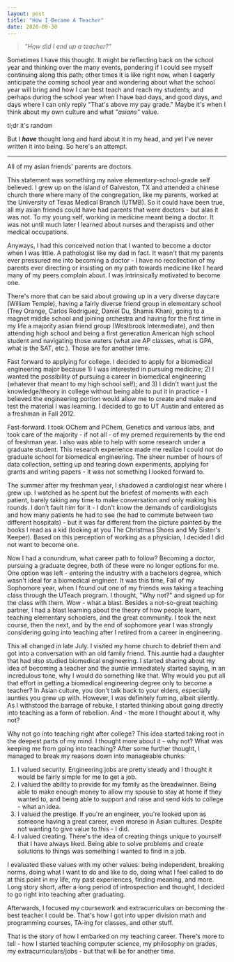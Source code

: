 ```yaml
---
layout: post
title: "How I Became A Teacher"
date: 2020-09-30
---
```


> *"How did I end up a teacher?"*

Sometimes I have this thought. It might be reflecting back on the school year and thinking over the many events, pondering if I could see myself continuing along this path; other times it is like right now, when I eagerly anticipate the coming school year and wondering about what the school year will bring and how I can best teach and reach my students; and perhaps during the school year when I have bad days, and good days, and days where I can only reply "That's above my pay grade." Maybe it's when I think about my own culture and what *"asians"* value.  

tl;dr it's random  

But I **_have_** thought long and hard about it in my head, and yet I've never written it into being. So here's an attempt.  

---  

All of my asian friends' parents are doctors.

This statement was something my naive elementary-school-grade self believed. I grew up on the island of Galveston, TX and attended a chinese church there where many of the congregation, like my parents, worked at the University of Texas Medical Branch (UTMB). So it could have been true, all my asian friends could have had parents that were doctors - but alas it was not. To my young self, working in medicine meant being a doctor. It was not until much later I learned about nurses and therapists and other medical occupations.  

Anyways, I had this conceived notion that I wanted to become a doctor when I was little. A pathologist like my dad in fact. It wasn't that my parents ever pressured me into becoming a doctor - I have no recollection of my parents ever directing or insisting on my path towards medicine like I heard many of my peers complain about. I was intrinsically motivated to become one.  

There's more that can be said about growing up in a very diverse daycare (William Temple), having a fairly diverse friend group in elementary school (Trey Orange, Carlos Rodriguez, Daniel Du, Shamis Khan), going to a magnet middle school and joining orchestra and having for the first time in my life a majority asian friend group (Westbrook Intermediate), and then attending high school and being a first generation American high school student and navigating those waters (what are AP classes, what is GPA, what is the SAT, etc.). Those are for another time. 

Fast forward to applying for college. I decided to apply for a biomedical engineering major because 1) I was interested in pursuing medicine; 2) I wanted the possibility of pursuing a career in biomedical engineering (whatever that meant to my high school self); and 3) I didn't want just the knowledge/theory in college without being able to put it in practice - I believed the engineering portion would allow me to create and make and test the material I was learning. I decided to go to UT Austin and entered as a freshman in Fall 2012.

Fast-forward. I took OChem and PChem, Genetics and various labs, and took care of the majority - if not all - of my premed requirements by the end of freshman year. I also was able to help with some research under a graduate student. This research experience made me realize I could not do graduate school for biomedical engineering. The sheer number of hours of data collection, setting up and tearing down experiments, applying for grants and writing papers - it was not something I looked forward to. 

The summer after my freshman year, I shadowed a cardiologist near where I grew up. I watched as he spent but the briefest of moments with each patient, barely taking any time to make conversation and only making his rounds. I don't fault him for it - I don't know the demands of cardiologists and how many patients he had to see (he had to commute between two different hospitals) - but it was far different from the picture painted by the books I read as a kid (looking at you The Christmas Shoes and My Sister's Keeper). Based on this perception of working as a physician, I decided I did not want to become one. 

Now I had a conundrum, what career path to follow? Becoming a doctor, pursuing a graduate degree, both of these were no longer options for me. One option was left - entering the industry with a bachelors degree, which wasn't ideal for a biomedical engineer. It was this time, Fall of my Sophomore year, when I found out one of my friends was taking a teaching class through the UTeach program. I thought, "Why not?" and signed up for the class with them. Wow - what a blast. Besides a not-so-great teaching partner, I had a blast learning about the theory of how people learn, teaching elementary schoolers, and the great community. I took the next course, then the next, and by the end of sophomore year I was strongly considering going into teaching after I retired from a career in engineering. 

This all changed in late July. I visited my home church to debrief them and got into a conversation with an old family friend. This auntie had a daughter that had also studied biomedical engineering. I started sharing about my idea of becoming a teacher and the auntie immediately started saying, in an incredulous tone, why I would do something like that. Why would you put all that effort in getting a biomedical engineering degree only to become a teacher? In Asian culture, you don't talk back to your elders, especially aunties you grew up with. However, I was definitely fuming, albeit silently. As I withstood the barrage of rebuke, I started thinking about going directly into teaching as a form of rebellion. And - the more I thought about it, why not?

Why not go into teaching right after college? This idea started taking root in the deepest parts of my mind. 
I thought more about it - why not? What was keeping me from going into teaching? After some further thought, I managed to break my reasons down into manageable chunks:
1. I valued security. Engineering jobs are pretty steady and I thought it would be fairly simple for me to get a job.
2. I valued the ability to provide for my family as the breadwinner. Being able to make enough money to allow my spouse to stay at home if they wanted to, and being able to support and raise and send kids to college - what an idea.
3. I valued the prestige. If you're an engineer, you're looked upon as someone having a great career, even moreso in Asian cultures. Despite not wanting to give value to this - I did.
4. I valued creating. There's the idea of creating things unique to yourself that I have always liked. Being able to solve problems and create solutions to things was something I wanted to find in a job. 

I evaluated these values with my other values: being independent, breaking norms, doing what I want to do and like to do, doing what I feel called to do at this point in my life, my past experiences, finding meaning, and more. Long story short, after a long period of introspection and thought, I decided to go right into teaching after graduating.

Afterwards, I focused my coursework and extracurriculars on becoming the best teacher I could be. That's how I got into upper division math and programming courses, TA-ing for classes, and other stuff.

That is the story of how I embarked on my teaching career. There's more to tell - how I started teaching computer science, my philosophy on grades, my extracurriculars/jobs - but that will be for another time. 

